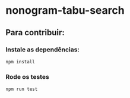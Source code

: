 # nonogram-tabu-search

## Para contribuir:

### Instale as dependências:
```
npm install
```

### Rode os testes
```
npm run test
```